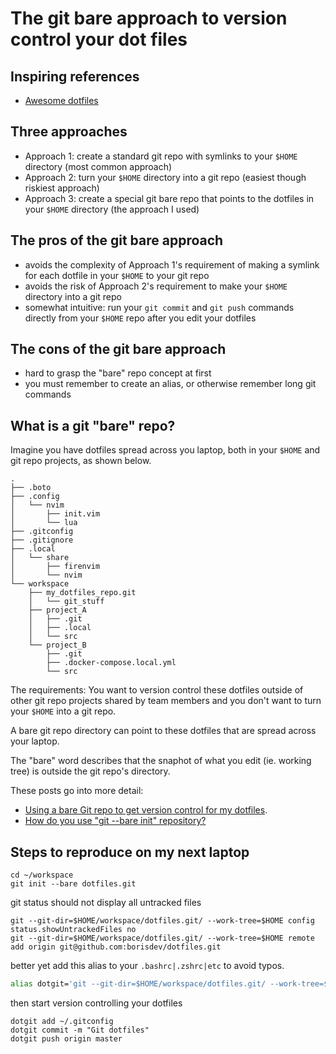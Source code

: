 # The git bare approach to version control your dot files

## Inspiring references

- [Awesome dotfiles](https://github.com/webpro/awesome-dotfiles)

## Three approaches

- Approach 1: create a standard git repo with symlinks to your `$HOME` directory (most common approach) 
- Approach 2: turn your `$HOME` directory into a git repo (easiest though riskiest approach)
- Approach 3: create a special git bare repo that points to the dotfiles in your `$HOME` directory (the approach I used)

## The pros of the git bare approach

- avoids the complexity of Approach 1's requirement of making a symlink for each dotfile in your `$HOME` to your git repo 
- avoids the risk of Approach 2's requirement to make your `$HOME` directory into a git repo
- somewhat intuitive: run your `git commit` and `git push` commands directly from your `$HOME` repo after you edit your dotfiles

## The cons of the git bare approach

- hard to grasp the "bare" repo concept at first
- you must remember to create an alias, or otherwise remember long git commands

## What is a git "bare" repo?

Imagine you have dotfiles spread across you laptop, both in your `$HOME` and git repo projects, as shown below.

```console
.
├── .boto
├── .config
│   └── nvim
│       ├── init.vim
│       └── lua
├── .gitconfig
├── .gitignore
├── .local
│   └── share
│       ├── firenvim
│       └── nvim
└── workspace
    ├── my_dotfiles_repo.git
    │   └── git_stuff
    ├── project_A
    │   ├── .git
    │   ├── .local
    │   └── src
    └── project_B
        ├── .git
        ├── .docker-compose.local.yml
        └── src
```
The requirements: You want to version control these dotfiles outside of other git repo projects shared by team members and 
you don't want to turn your `$HOME` into a git repo.

A bare git repo directory can point to these dotfiles that are
spread across your laptop.

The "bare" word describes that the snaphot of what you edit (ie. working tree) is outside the git repo's directory.

These posts go into more detail:

- [Using a bare Git repo to get version control for my dotfiles](https://stegosaurusdormant.com/bare-git-repo/).
- [How do you use "git --bare init" repository?](https://stackoverflow.com/questions/7632454/how-do-you-use-git-bare-init-repository)

## Steps to reproduce on my next laptop

```console
cd ~/workspace
git init --bare dotfiles.git
```

git status should not display all untracked files

```console
git --git-dir=$HOME/workspace/dotfiles.git/ --work-tree=$HOME config status.showUntrackedFiles no
git --git-dir=$HOME/workspace/dotfiles.git/ --work-tree=$HOME remote add origin git@github.com:borisdev/dotfiles.git
```

better yet add this alias to your `.bashrc|.zshrc|etc` to avoid typos.

```bash
alias dotgit='git --git-dir=$HOME/workspace/dotfiles.git/ --work-tree=$HOME'
```
then start version controlling your dotfiles 

```console
dotgit add ~/.gitconfig
dotgit commit -m "Git dotfiles"
dotgit push origin master
```
